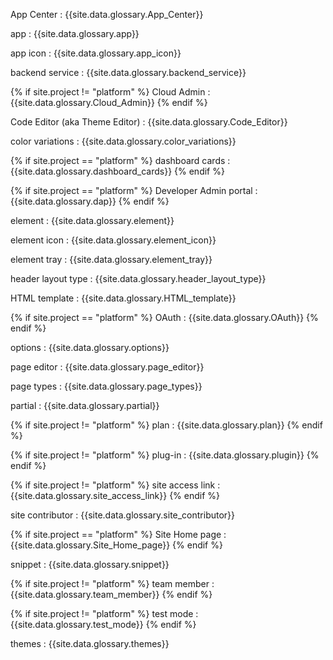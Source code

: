 


App Center
: {{site.data.glossary.App_Center}}

app
: {{site.data.glossary.app}}

app icon
: {{site.data.glossary.app_icon}}

backend service
: {{site.data.glossary.backend_service}}

{% if site.project != "platform" %}
Cloud Admin
: {{site.data.glossary.Cloud_Admin}}
{% endif %}

Code Editor (aka Theme Editor)
: {{site.data.glossary.Code_Editor}}

color variations
: {{site.data.glossary.color_variations}}

{% if site.project == "platform" %}
dashboard cards
: {{site.data.glossary.dashboard_cards}}
{% endif %}

{% if site.project == "platform" %}​
Developer Admin portal
: {{site.data.glossary.dap}}
{% endif %}

element
: {{site.data.glossary.element}}

element icon
: {{site.data.glossary.element_icon}}

element tray
: {{site.data.glossary.element_tray}}

header layout type
: {{site.data.glossary.header_layout_type}}

HTML template
: {{site.data.glossary.HTML_template}}

{% if site.project == "platform" %}
OAuth
: {{site.data.glossary.OAuth}}
{% endif %}

options
: {{site.data.glossary.options}}

page editor
: {{site.data.glossary.page_editor}}

page types
: {{site.data.glossary.page_types}}

partial
: {{site.data.glossary.partial}}

{% if site.project != "platform" %}
plan
: {{site.data.glossary.plan}}
{% endif %}

{% if site.project != "platform" %}
plug-in
: {{site.data.glossary.plugin}}
{% endif %}

{% if site.project != "platform" %}
site access link
: {{site.data.glossary.site_access_link}}
{% endif %}

site contributor
: {{site.data.glossary.site_contributor}}

{% if site.project == "platform" %}
Site Home page
: {{site.data.glossary.Site_Home_page}}
{% endif %}

snippet
: {{site.data.glossary.snippet}}

{% if site.project != "platform" %}
team member
: {{site.data.glossary.team_member}}
{% endif %}

{% if site.project != "platform" %}
test mode
: {{site.data.glossary.test_mode}}
{% endif %}

themes
: {{site.data.glossary.themes}}

